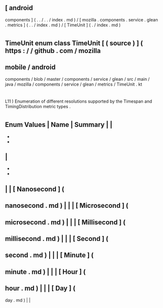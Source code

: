 [
android
-
components
]
(
.
.
/
.
.
/
index
.
md
)
/
[
mozilla
.
components
.
service
.
glean
.
metrics
]
(
.
.
/
index
.
md
)
/
[
TimeUnit
]
(
.
/
index
.
md
)
#
TimeUnit
enum
class
TimeUnit
[
(
source
)
]
(
https
:
/
/
github
.
com
/
mozilla
-
mobile
/
android
-
components
/
blob
/
master
/
components
/
service
/
glean
/
src
/
main
/
java
/
mozilla
/
components
/
service
/
glean
/
metrics
/
TimeUnit
.
kt
#
L11
)
Enumeration
of
different
resolutions
supported
by
the
Timespan
and
TimingDistribution
metric
types
.
#
#
#
Enum
Values
|
Name
|
Summary
|
|
-
-
-
|
-
-
-
|
|
[
Nanosecond
]
(
-
nanosecond
.
md
)
|
|
|
[
Microsecond
]
(
-
microsecond
.
md
)
|
|
|
[
Millisecond
]
(
-
millisecond
.
md
)
|
|
|
[
Second
]
(
-
second
.
md
)
|
|
|
[
Minute
]
(
-
minute
.
md
)
|
|
|
[
Hour
]
(
-
hour
.
md
)
|
|
|
[
Day
]
(
-
day
.
md
)
|
|
